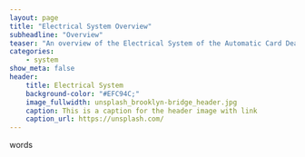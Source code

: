```yaml
---
layout: page
title: "Electrical System Overview"
subheadline: "Overview"
teaser: "An overview of the Electrical System of the Automatic Card Dealer."
categories:
    - system
show_meta: false
header:
    title: Electrical System
    background-color: "#EFC94C;"
    image_fullwidth: unsplash_brooklyn-bridge_header.jpg
    caption: This is a caption for the header image with link
    caption_url: https://unsplash.com/
---
```

<!--more-->

words

